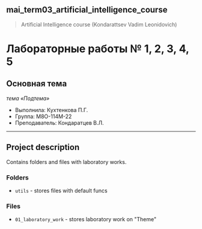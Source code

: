 ## mai_term03_artificial_intelligence_course
> Artificial Intelligence course (Kondarattsev Vadim Leonidovich)


# Лабораторные работы № 1, 2, 3, 4, 5

## Основная тема
*тема «Подтема»*

* Выполнила: Кухтенкова П.Г.
* Группа: M8O-114M-22
* Преподаватель: Кондаратцев В.Л.

---

## Project description

Contains folders and files with laboratory works.


### Folders

* `utils` - stores files with default funcs


### Files
* `01_laboratory_work` - stores laboratory work on "Theme"
